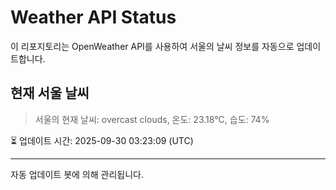 
# Weather API Status

이 리포지토리는 OpenWeather API를 사용하여 서울의 날씨 정보를 자동으로 업데이트합니다.

## 현재 서울 날씨
> 서울의 현재 날씨: overcast clouds, 온도: 23.18°C, 습도: 74%

⏳ 업데이트 시간: 2025-09-30 03:23:09 (UTC)

---
자동 업데이트 봇에 의해 관리됩니다.
